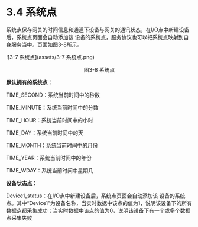 # 3.4 系统点

系统点保存网关的时间信息和通道下设备与网关的通讯状态，在I/O点中新建设备后，系统点页面会自动添加该 设备的系统点，服务协议也可以把系统点映射到自身服务当中。页面如图3-8所示。 

![3-7 系统点](assets/3-7 系统点.png)

<center>图3-8 系统点</center>

**默认拥有的系统点：**

TIME_SECOND：系统当前时间中的秒数

TIME_MINUTE：系统当前时间中的分数

TIME_HOUR：系统当前时间中的小时

TIME_DAY：系统当前时间中的天

TIME_MONTH：系统当前时间中的月份

TIME_YEAR：系统当前时间中的年份

TIME_WDAY：系统当前时间中星期几



**设备状态点**：

Device1_status：在I/O点中新建设备后，系统点页面会自动添加该 设备的系统点。其中“Device1”为设备名称，当实时数据中该点的值为1，说明该设备下的所有数据点都采集成功；当实时数据中该点的值为0，说明该设备下有一个或多个数据点采集失败